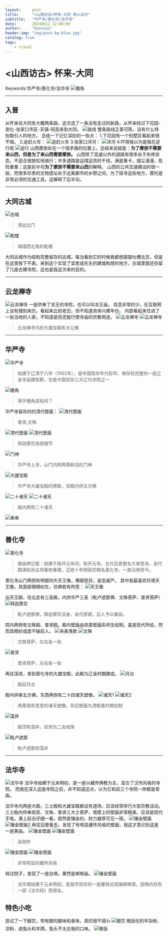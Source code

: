 ```yaml
---
layout:     post
title:      "<山西访古>怀来-大同 再入云州"
subtitle:   "华严寺/善化寺/法华寺"
date:       20240612 12:00:00
author:     "Dannies"
header-img: "img/post-bg-blue.jpg"
catalog: true
tags:
    - travel
---
```


# <山西访古> 怀来-大同
Keywords:华严寺/善化寺/法华寺
![檐角](/pic/20240612/20240612output/DSC_0162.jpg)
***
## 入晋
从怀来往大同有大概两条路，这次选了一条没有走过的新路，从怀来经过下花园-宣化-张家口市区-天镇-阳高来到大同。
![路线](/pic/20240612/20240612output/Snipaste_2024-06-12_22-00-33.png)
整条路线乏善可陈，没有什么特别吸引人的地方。
总结一下记忆深刻的一些点：
1.下花园有一个别墅区看起来很不错。
2.追赶火车：
![追赶火车](/pic/20240612/20240612output/DJI_0993.gif)
3.张家口洋河：
![洋河](/pic/20240612/20240612output/DSC_0060.jpg)
4.吓得我以为是我在逆行呢
![逆行](/pic/20240612/20240612output/DJI_0001.gif)
山西摩旅处在一个很矛盾的位置上，总结来说就是：**为了摩旅不需要来山西，但是为了来山西需要摩旅。**
山西除了高速以外的道路有很多处于失修状态，不适合很放松地骑行；许多道路是运煤运货的干线，满是重卡，烟尘漫漫，危险重重；这是前半句**为了摩旅不需要来山西**的解释。
山西的公共交通建设的很一般，而很多珍贵的文物遗址处于远离都市的乡野之间，为了探寻这些地方，摩托是非常必须的交通工具。这解释了后半句。
***
## 大同古城
![古城](/pic/20240612/20240612output/DJI_0003.gif)
>清远北门

![乾楼](/pic/20240612/20240612output/DSC_0083.jpg)
>城墙西北角的乾楼

大同古城作为结构完整留存的古城，每当看到它的时候我都想狠狠吐槽北京，但是在这里按下不表。来到这个实现了梁思成先生的建城构想的地方，古城里面还存留了几座古建寺院，这也是我这次来的目的。
***
## 云龙禅寺
![云龙禅寺](/pic/20240612/20240612output/DSC_0065.jpg)
一座供奉了龙王的寺院，也可以叫龙王庙。
信息非常的少，在互联网上没有搜到来历，看起来比较老旧，但不知道具体兴建年份。
内部看起来住进了一些当地的人家，不知道是否还能行使寺庙的宗教用途。
![云龙禅寺](/pic/20240612/20240612output/DSC_0068.jpg)
![云龙禅寺](/pic/20240612/20240612output/DSC_0069.jpg)
>云龙禅寺内的大雄宝殿和关公像

***
## 华严寺
![华严寺](/pic/20240612/20240612output/DSC_0125.jpg)
>始建于辽清宁八年（1062年），是中国现存年代较早、保存较完整的一座辽金寺庙建筑群，也是中国现存三大辽代寺院之一

![檐角](/pic/20240612/20240612output/DSC_0089.jpg)
>得乎檐角梁柱间？

华严寺留存的的清代壁画：
![清代壁画](/pic/20240612/20240612output/DSC_0093.png)
>普贤,文殊

![清代壁画](/pic/20240612/20240612output/DSC_0095.jpg)
![清代壁画](/pic/20240612/20240612output/DSC_0096.jpg)
>释迦摩尼局部细节

![门神](/pic/20240612/20240612output/DSC_0104.png)
>华严寺上寺，山门内侧两尊鲜活的门神

![大雄宝殿](/pic/20240612/20240612output/DSC_0111.jpg)
>华严寺大雄宝殿的牌匾，宝殿内供五方佛

![二十诸天](/pic/20240612/20240612output/DSC_0114.jpg)
![二十诸天](/pic/20240612/20240612output/DSC_0116.jpg)
>殿内两侧二十诸天

![串串](/pic/20240612/20240612output/DSC_0120.jpg)




***
## 善化寺
![善化寺](/pic/20240612/20240612output/DSC_0127.jpg)
>据庙碑记载：始建于唐开元年间，称开元寺。五代后晋更名大普恩寺。金代圆满和尚主持重修重建。正统十年明英宗赐名善化寺，一直沿用至今。

善化寺山门两侧有明塑四大天王像，横眉怒目，姿态威严。
其中我最喜欢托塔天王像，其面部栩栩如生，彷佛若有所思：
![天王像](/pic/20240612/20240612output/DSC_0131.jpg)

出天王殿，往北走有三圣殿，内供华严三圣（毗卢遮那佛、文殊菩萨、普贤菩萨）
![释迦摩尼](/pic/20240612/20240612output/DSC_0146.jpg)
>毗卢遮那佛，释迦摩尼法身，金代原塑，后人予以重装。

院内两侧有文殊殿、普贤殿。殿内壁画由央美壁画系师生绘制。虽是现代所绘，然而其精妙成度不输前人。
![央美落款](/pic/20240612/20240612output/DSC_0147.jpg)
![文殊](/pic/20240612/20240612output/DSC_0148.png)
>文殊菩萨，左右各一张

![普贤](/pic/20240612/20240612output/DSC_0187.png)
>普贤菩萨，左右各一张

再往深进，来到善化寺的大雄宝殿，此殿为辽金时期建成。
![月台](/pic/20240612/20240612output/DSC_0160.jpg)
>殿前月台

殿内供奉五方佛。东西两侧有二十四诸天塑像。
![诸天1](/pic/20240612/20240612output/DSC_0175.jpg)
![诸天2](/pic/20240612/20240612output/DSC_0182.jpg)
>两尊很有意思的诸天塑像，背后壁画为清乾隆时期绘制

![藻井](/pic/20240612/20240612output/DSC_0179.jpg)
>殿顶有藻井，纹饰为二龙戏珠

![毗卢遮那](/pic/20240612/20240612output/DSC_0184.jpg)
>毗卢遮那和藻井

***
## 法华寺
![法华寺](/pic/20240612/20240612output/DSC_0202.jpg)
法华寺始建于元末明初，是一座以藏传佛教为主，混合了汉传风格的寺院。
而我在深入这座寺院之前，并不知道这点，以为它和前三个寺院一样都是青庙。

法华寺内两座大殿，三士殿和大雄宝殿都设有道场，应该经常举行大型宗教活动。
三士殿内供奉观音、文殊、普贤三大士菩萨，墙壁上的壁画非常精美，应该是现代手笔。凑上前去仔细一看，居然是镶金的，财力雄厚可见一斑。
![镶金壁画](/pic/20240612/20240612output/DSC_0207.jpg)
![镶金壁画2](/pic/20240612/20240612output/DSC_0208.jpg)
再往后壁看去，发现了有明显藏传风格的壁画，我这才意识到这是一座黄庙。
![镶金壁画](/pic/20240612/20240612output/DSC_0213.png)
![镶金壁画](/pic/20240612/20240612output/DSC_0215.jpg)
>金刚杵

![镶金壁画](/pic/20240612/20240612output/DSC_0217.png)
![镶金壁画](/pic/20240612/20240612output/DSC_0219.jpg)
>非常明显的藏传风格

转过院子，发现了一座白塔。果然是喇嘛庙。
![镶金壁画](/pic/20240612/20240612output/DSC_0222.jpg)
>法华塔始建于元末明初，是我市现存的一座覆钵式琉璃喇嘛塔，因塔内存有一部《法华经》而得名。

## 特色小吃
尝试了一下醋饮，带有醋的酸味和香味，真的很不错👍
![醋饮](/pic/20240612/20240612output/微信图片_20240612234006.jpg)
晚饭吃的羊杂粉、凉粉、卤兔头和羊蹄。兔头不太合我的口味。
![晚饭](/pic/20240612/20240612output/微信图片_20240612234008.jpg)


